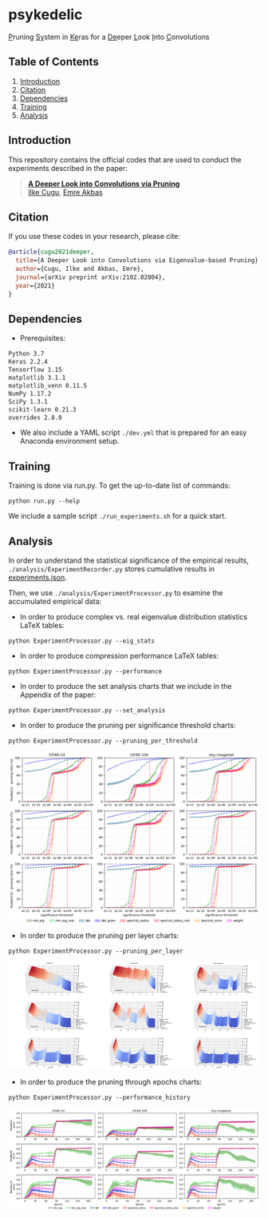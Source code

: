 # psykedelic
<ins>P</ins>runing <ins>Sy</ins>stem in <ins>Ke</ins>ras for a <ins>De</ins>eper <ins>L</ins>ook <ins>I</ins>nto <ins>C</ins>onvolutions

## Table of Contents

1. [Introduction](#introduction)
2. [Citation](#citation)
3. [Dependencies](#dependencies)
4. [Training](#training)
5. [Analysis](#analysis)


## Introduction

This repository contains the official codes that are used to conduct the experiments described in the paper:

> [**A Deeper Look into Convolutions via Pruning**](https://arxiv.org/abs/2102.02804)            
> [Ilke Cugu](https://cuguilke.github.io/), [Emre Akbas](https://user.ceng.metu.edu.tr/~emre/)         

## Citation

If you use these codes in your research, please cite:

```bibtex
@article{cugu2021deeper,
  title={A Deeper Look into Convolutions via Eigenvalue-based Pruning},
  author={Cugu, Ilke and Akbas, Emre},
  journal={arXiv preprint arXiv:2102.02804},
  year={2021}
}
```
  
## Dependencies
- Prerequisites:
```
Python 3.7
Keras 2.2.4
Tensorflow 1.15
matplotlib 3.1.1
matplotlib_venn 0.11.5
NumPy 1.17.2
SciPy 1.3.1
scikit-learn 0.21.3
overrides 2.8.0
```

- We also include a YAML script `./dev.yml` that is prepared for an easy Anaconda environment setup. 

## Training

Training is done via run.py. To get the up-to-date list of commands:
```
python run.py --help
```

We include a sample script `./run_experiments.sh` for a quick start.

## Analysis

In order to understand the statistical significance of the empirical results, `./analysis/ExperimentRecorder.py` stores cumulative results in [experiments.json](https://www.dropbox.com/s/62utgg7z9p2fqc7/experiments.json?dl=0).

Then, we use `./analysis/ExperimentProcessor.py` to examine the accumulated empirical data:

- In order to produce complex vs. real eigenvalue distribution statistics LaTeX tables:
```
python ExperimentProcessor.py --eig_stats
```

- In order to produce compression performance LaTeX tables:
```
python ExperimentProcessor.py --performance
```

- In order to produce the set analysis charts that we include in the Appendix of the paper:
```
python ExperimentProcessor.py --set_analysis
```

- In order to produce the pruning per significance threshold charts:
```
python ExperimentProcessor.py --pruning_per_threshold
```
![...](https://github.com/cuguilke/psykedelic/blob/main/results/ThinMicroResNet_pruning_per_threshold.png?raw=true)

- In order to produce the pruning per layer charts:
```
python ExperimentProcessor.py --pruning_per_layer
``` 
![...](https://github.com/cuguilke/psykedelic/blob/main/results/ThinMicroResNet_pruning_per_layer.png?raw=true)

- In order to produce the pruning through epochs charts:
```
python ExperimentProcessor.py --performance_history
``` 
![...](https://github.com/cuguilke/psykedelic/blob/main/results/ThinMicroResNet_score_history_full.png?raw=true)
